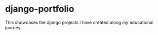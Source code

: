 # django-portfolio
This showcases the django projects I have created along my educational journey. 
